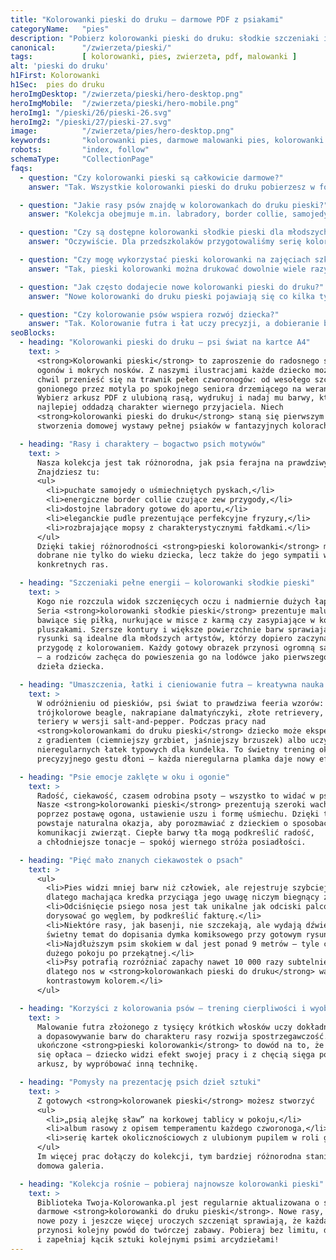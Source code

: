 ```yaml
---
title: "Kolorowanki pieski do druku – darmowe PDF z psiakami"
categoryName:   "pies"
description: "Pobierz kolorowanki pieski do druku: słodkie szczeniaki i rasowe psy w wysokiej jakości PDF. Drukuj bez logowania, koloruj i twórz własną psią galerię!"
canonical:      "/zwierzeta/pieski/"
tags:           [ kolorowanki, pies, zwierzeta, pdf, malowanki ]
alt: 'pieski do druku'
h1First: Kolorowanki
h1Sec:  pies do druku
heroImgDesktop: "/zwierzeta/pieski/hero-desktop.png"
heroImgMobile:  "/zwierzeta/pieski/hero-mobile.png"
heroImg1: "/pieski/26/pieski-26.svg"
heroImg2: "/pieski/27/pieski-27.svg"
image:          "/zwierzeta/pies/hero-desktop.png"
keywords:       "kolorowanki pies, darmowe malowanki pies, kolorowanki zwierzeta"
robots:         "index, follow"
schemaType:     "CollectionPage"
faqs:
  - question: "Czy kolorowanki pieski są całkowicie darmowe?"
    answer: "Tak. Wszystkie kolorowanki pieski do druku pobierzesz w formacie PDF bez logowania i bez jakichkolwiek opłat."

  - question: "Jakie rasy psów znajdę w kolorowankach do druku pieski?"
    answer: "Kolekcja obejmuje m.in. labradory, border collie, samojedy, pudle, mopsy oraz różnokolorowe kundelki – każda rasa ma osobny arkusz PDF."

  - question: "Czy są dostępne kolorowanki słodkie pieski dla młodszych dzieci?"
    answer: "Oczywiście. Dla przedszkolaków przygotowaliśmy serię kolorowanki słodkie pieski z dużymi konturami i minimalną liczbą detali."

  - question: "Czy mogę wykorzystać pieski kolorowanki na zajęciach szkolnych?"
    answer: "Tak, pieski kolorowanki można drukować dowolnie wiele razy i używać na lekcjach plastyki, świetlicy lub warsztatach kreatywnych."

  - question: "Jak często dodajecie nowe kolorowanki pieski do druku?"
    answer: "Nowe kolorowanki do druku pieski pojawiają się co kilka tygodni – warto regularnie sprawdzać aktualizacje, by rozbudować domową kolekcję."

  - question: "Czy kolorowanie psów wspiera rozwój dziecka?"
    answer: "Tak. Kolorowanie futra i łat uczy precyzji, a dobieranie barw do charakteru rasy rozwija wyobraźnię oraz spostrzegawczość."
seoBlocks:
  - heading: "Kolorowanki pieski do druku – psi świat na kartce A4"
    text: >
      <strong>Kolorowanki pieski</strong> to zaproszenie do radosnego świata merdających
      ogonów i mokrych nosków. Z naszymi ilustracjami każde dziecko może w kilka
      chwil przenieść się na trawnik pełen czworonogów: od wesołego szczeniaka
      gonionego przez motyla po spokojnego seniora drzemiącego na werandzie.
      Wybierz arkusz PDF z ulubioną rasą, wydrukuj i nadaj mu barwy, które
      najlepiej oddadzą charakter wiernego przyjaciela. Niech
      <strong>kolorowanki pieski do druku</strong> staną się pierwszym krokiem do
      stworzenia domowej wystawy pełnej psiaków w fantazyjnych kolorach.

  - heading: "Rasy i charaktery – bogactwo psich motywów"
    text: >
      Nasza kolekcja jest tak różnorodna, jak psia ferajna na prawdziwym spacerze.
      Znajdziesz tu:
      <ul>
        <li>puchate samojedy o uśmiechniętych pyskach,</li>
        <li>energiczne border collie czujące zew przygody,</li>
        <li>dostojne labradory gotowe do aportu,</li>
        <li>eleganckie pudle prezentujące perfekcyjne fryzury,</li>
        <li>rozbrajające mopsy z charakterystycznymi fałdkami.</li>
      </ul>
      Dzięki takiej różnorodności <strong>pieski kolorowanki</strong> mogą być
      dobrane nie tylko do wieku dziecka, lecz także do jego sympatii wobec
      konkretnych ras.

  - heading: "Szczeniaki pełne energii – kolorowanki słodkie pieski"
    text: >
      Kogo nie rozczula widok szczenięcych oczu i nadmiernie dużych łap?
      Seria <strong>kolorowanki słodkie pieski</strong> prezentuje maluchy
      bawiące się piłką, nurkujące w misce z karmą czy zasypiające w koszyku z
      pluszakami. Szersze kontury i większe powierzchnie barw sprawiają, że te
      rysunki są idealne dla młodszych artystów, którzy dopiero zaczynają swoją
      przygodę z kolorowaniem. Każdy gotowy obrazek przynosi ogromną satysfakcję
      – a rodziców zachęca do powieszenia go na lodówce jako pierwszego „psiego”
      dzieła dziecka.

  - heading: "Umaszczenia, łatki i cieniowanie futra – kreatywna nauka barw"
    text: >
      W odróżnieniu od pieskiów, psi świat to prawdziwa feeria wzorów:
      trójkolorowe beagle, nakrapiane dalmatyńczyki, złote retrievery, a także
      teriery w wersji salt-and-pepper. Podczas pracy nad
      <strong>kolorowankami do druku pieski</strong> dziecko może eksperymentować
      z gradientem (ciemniejszy grzbiet, jaśniejszy brzuszek) albo uczyć się
      nieregularnych łatek typowych dla kundelka. To świetny trening oka oraz
      precyzyjnego gestu dłoni – każda nieregularna plamka daje nowy efekt.

  - heading: "Psie emocje zaklęte w oku i ogonie"
    text: >
      Radość, ciekawość, czasem odrobina psoty – wszystko to widać w psich spojrzeniach.
      Nasze <strong>kolorowanki pieski</strong> prezentują szeroki wachlarz uczuć
      poprzez postawę ogona, ustawienie uszu i formę uśmiechu. Dzięki temu
      powstaje naturalna okazja, aby porozmawiać z dzieckiem o sposobach
      komunikacji zwierząt. Ciepłe barwy tła mogą podkreślić radość,
      a chłodniejsze tonacje – spokój wiernego stróża posiadłości.

  - heading: "Pięć mało znanych ciekawostek o psach"
    text: >
      <ul>
        <li>Pies widzi mniej barw niż człowiek, ale rejestruje szybciej ruch –
        dlatego machająca kredka przyciąga jego uwagę niczym biegnący zając.</li>
        <li>Odciśnięcie psiego nosa jest tak unikalne jak odciski palców – możesz
        dorysować go węglem, by podkreślić fakturę.</li>
        <li>Niektóre rasy, jak basenji, nie szczekają, ale wydają dźwięk „jodel” –
        świetny temat do dopisania dymka komiksowego przy gotowym rysunku.</li>
        <li>Najdłuższym psim skokiem w dal jest ponad 9 metrów – tyle co długość
        dużego pokoju po przekątnej.</li>
        <li>Psy potrafią rozróżniać zapachy nawet 10 000 razy subtelniej niż ludzie –
        dlatego nos w <strong>kolorowankach pieski do druku</strong> warto podkreślić
        kontrastowym kolorem.</li>
      </ul>

  - heading: "Korzyści z kolorowania psów – trening cierpliwości i wyobraźni"
    text: >
      Malowanie futra złożonego z tysięcy krótkich włosków uczy dokładności,
      a dopasowywanie barw do charakteru rasy rozwija spostrzegawczość. Każde
      ukończone <strong>pieski kolorowanki</strong> to dowód na to, że cierpliwość
      się opłaca – dziecko widzi efekt swojej pracy i z chęcią sięga po kolejny
      arkusz, by wypróbować inną technikę.

  - heading: "Pomysły na prezentację psich dzieł sztuki"
    text: >
      Z gotowych <strong>kolorowanek pieski</strong> możesz stworzyć
      <ul>
        <li>„psią alejkę sław” na korkowej tablicy w pokoju,</li>
        <li>album rasowy z opisem temperamentu każdego czworonoga,</li>
        <li>serię kartek okolicznościowych z ulubionym pupilem w roli głównej.</li>
      </ul>
      Im więcej prac dołączy do kolekcji, tym bardziej różnorodna stanie się
      domowa galeria.

  - heading: "Kolekcja rośnie – pobieraj najnowsze kolorowanki pieski"
    text: >
      Biblioteka Twoja-Kolorowanka.pl jest regularnie aktualizowana o świeże,
      darmowe <strong>kolorowanki do druku pieski</strong>. Nowe rasy,
      nowe pozy i jeszcze więcej uroczych szczeniąt sprawiają, że każda wizyta
      przynosi kolejny powód do twórczej zabawy. Pobieraj bez limitu, drukuj
      i zapełniaj kącik sztuki kolejnymi psimi arcydziełami!
---
```

